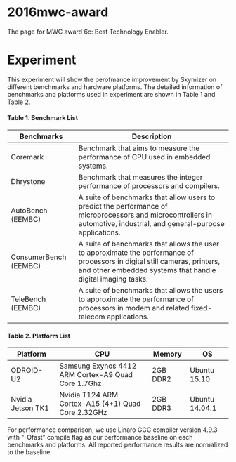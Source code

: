 # 2016mwc-award
The page for MWC award 6c: Best Technology Enabler.

# Experiment

This experiment will show the perofmance improvement by Skymizer on different benchmarks and hardware platforms. The detailed information of benchmarks and platforms used in experiment are shown in Table 1 and Table 2.

#### Table 1. Benchmark List

Benchmarks		| Description  
---------------	| ------------- 
Coremark		| Benchmark that aims to measure the performance of CPU used in embedded systems.
Dhrystone		| Benchmark that measures the integer performance of processors and compilers.
AutoBench (EEMBC)| A suite of benchmarks that allow users to predict the performance of microprocessors and microcontrollers in automotive, industrial, and general-purpose applications.
ConsumerBench (EEMBC) | A suite of benchmarks that allows the user to approximate the performance of processors in digital still cameras, printers, and other embedded systems that handle digital imaging tasks.
TeleBench (EEMBC) | A suite of benchmarks that allows the users to approximate the performance of processors in modem and related fixed-telecom applications.


#### Table 2. Platform List

Platform | CPU | Memory | OS  
---------|-----|--------|--- 
ODROID-U2|Samsung Exynos 4412 ARM Cortex-A9 Quad Core 1.7Ghz |2GB DDR2|Ubuntu 15.10
Nvidia Jetson TK1|Nvidia T124 ARM Cortex-A15 (4+1) Quad Core 2.32GHz|2GB DDR3|Ubuntu 14.04.1

For performance comparison, we use Linaro GCC compiler version 4.9.3 with "-Ofast" compile flag as our performance baseline on each benchmarks and platforms. All reported performance results are normalized
to the baseline.
